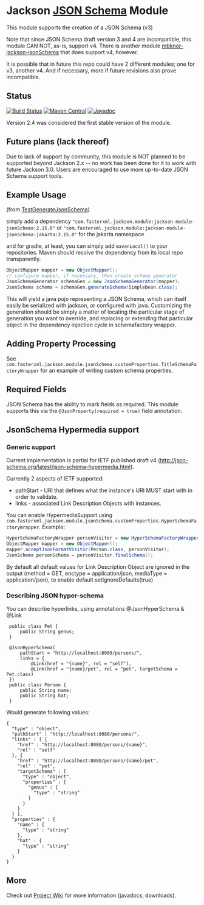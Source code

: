 # Jackson [JSON Schema](http://json-schema.org/) Module

This module supports the creation of a JSON Schema (v3)

Note that since JSON Schema draft version 3 and 4 are incompatible, this module CAN NOT, as-is,
support v4. There is another module [mbknor-jackson-jsonSchema](https://github.com/mbknor/mbknor-jackson-jsonSchema) that does support v4, however.

It is possible that in future this repo could have 2 different modules; one for v3, another v4.
And if necessary, more if future revisions also prove incompatible.

## Status

[![Build Status](https://travis-ci.org/FasterXML/jackson-module-jsonSchema.svg)](https://travis-ci.org/FasterXML/jackson-module-jsonSchema)
[![Maven Central](https://maven-badges.herokuapp.com/maven-central/com.fasterxml.jackson.module/jackson-module-jsonSchema/badge.svg)](https://maven-badges.herokuapp.com/maven-central/com.fasterxml.jackson.module/jackson-module-jsonSchema/)
[![Javadoc](https://javadoc.io/badge/com.fasterxml.jackson.module/jackson-module-jsonSchema.svg)](http://www.javadoc.io/doc/com.fasterxml.jackson.module/jackson-module-jsonSchema)

Version 2.4 was considered the first stable version of the module.

## Future plans (lack thereof)

Due to lack of support by community, this module is NOT planned to be supported beyond
Jackson 2.x -- no work has been done for it to work with future Jackson 3.0.
Users are encouraged to use more up-to-date JSON Schema support tools.

## Example Usage

(from [TestGenerateJsonSchema](https://github.com/FasterXML/jackson-module-jsonSchema/blob/master/src/test/java/com/fasterxml/jackson/module/jsonSchema/TestGenerateJsonSchema.java#L136))

simply add a dependency
`"com.fasterxml.jackson.module:jackson-module-jsonSchema:2.15.0"`
or
`"com.fasterxml.jackson.module:jackson-module-jsonSchema-jakarta:2.15.0"` for the jakarta namespace

and for gradle, at least, you can simply add `mavenLocal()` to your repositories. 
Maven should resolve the dependency from its local repo transparently.

```java
ObjectMapper mapper = new ObjectMapper();
// configure mapper, if necessary, then create schema generator
JsonSchemaGenerator schemaGen = new JsonSchemaGenerator(mapper);
JsonSchema schema = schemaGen.generateSchema(SimpleBean.class);
```

This will yield a java pojo representing a JSON Schema, which can itself easily be serialized with jackson, or configured with java. Customizing the generation should be simply a matter of locating the particular stage of generation you want to override, and replacing or extending that particular object in the dependency injection cycle in schemafactory wrapper.

## Adding Property Processing

See `com.fasterxml.jackson.module.jsonSchema.customProperties.TitleSchemaFactoryWrapper` for an example of writing custom schema properties.

## Required Fields

JSON Schema has the ability to mark fields as required. This module supports this via the `@JsonProperty(required = true)` field annotation.

## JsonSchema Hypermedia support
### Generic support
Current implementation is partial for IETF published draft v4 (http://json-schema.org/latest/json-schema-hypermedia.html).

Currently 2 aspects of IETF supported:
* pathStart - URI that defines what the instance's URI MUST start with in order to validate.
* links - associated Link Description Objects with instances.

You can enable HypermediaSupport using `com.fasterxml.jackson.module.jsonSchema.customProperties.HyperSchemaFactoryWrapper`.
Example:

```java
HyperSchemaFactoryWrapper personVisitor = new HyperSchemaFactoryWrapper();
ObjectMapper mapper = new ObjectMapper();
mapper.acceptJsonFormatVisitor(Person.class, personVisitor);
JsonSchema personSchema = personVisitor.finalSchema();
```

By default all default values for Link Description Object are ignored in the output (method = GET, enctype = application/json, mediaType = application/json), to enable default setIgnoreDefaults(true)

### Describing JSON hyper-schema

You can describe hyperlinks, using annotations @JsonHyperSchema & @Link

     public class Pet {
         public String genus;
     }

     @JsonHyperSchema(
         pathStart = "http://localhost:8080/persons/",
         links = {
             @Link(href = "{name}", rel = "self"),
             @Link(href = "{name}/pet", rel = "pet", targetSchema = Pet.class)
     })
     public class Person {
         public String name;
         public String hat;
     }

Would generate following values:

    {
      "type" : "object",
      "pathStart" : "http://localhost:8080/persons/",
      "links" : [ {
        "href" : "http://localhost:8080/persons/{name}",
        "rel" : "self"
      }, {
        "href" : "http://localhost:8080/persons/{name}/pet",
        "rel" : "pet",
        "targetSchema" : {
          "type" : "object",
          "properties" : {
            "genus" : {
              "type" : "string"
            }
          }
        }
      } ],
      "properties" : {
        "name" : {
          "type" : "string"
        },
        "hat" : {
          "type" : "string"
        }
      }
    }

## More

Check out [Project Wiki](http://github.com/FasterXML/jackson-module-jsonSchema/wiki) for more information (javadocs, downloads).
